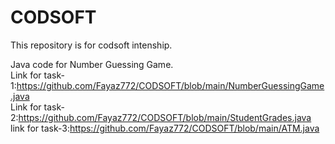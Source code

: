# CODSOFT
This repository is for codsoft intenship.


Java code for Number Guessing Game. 
<br>
Link for task-1:https://github.com/Fayaz772/CODSOFT/blob/main/NumberGuessingGame.java
<br>
Link for task-2:https://github.com/Fayaz772/CODSOFT/blob/main/StudentGrades.java
<br>
link for task-3:https://github.com/Fayaz772/CODSOFT/blob/main/ATM.java
